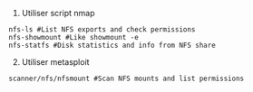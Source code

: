 1. Utiliser script nmap 
```
nfs-ls #List NFS exports and check permissions
nfs-showmount #Like showmount -e
nfs-statfs #Disk statistics and info from NFS share
```
2. Utiliser metasploit 
```
scanner/nfs/nfsmount #Scan NFS mounts and list permissions
```
